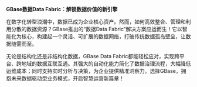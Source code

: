**GBase数据Data Fabric：解锁数据价值的新引擎**

在数字化转型浪潮中，数据已成为企业核心资产。然而，如何高效整合、管理和利用分散的数据资源？GBase推出的“数据Data Fabric”解决方案应运而生！它以智能化为核心，构建起一个灵活、可扩展的数据网络，打破传统数据孤岛壁垒，让数据随需而至。

无论是结构化还是非结构化数据，GBase Data Fabric都能轻松应对，实现跨平台、跨地域的数据互联互通。其强大的自动化能力简化了数据治理流程，大幅降低运维成本；同时支持实时分析与决策，为企业提供精准洞察力。选择GBase，拥抱未来数据驱动型业务模式，开启智慧运营新篇章！